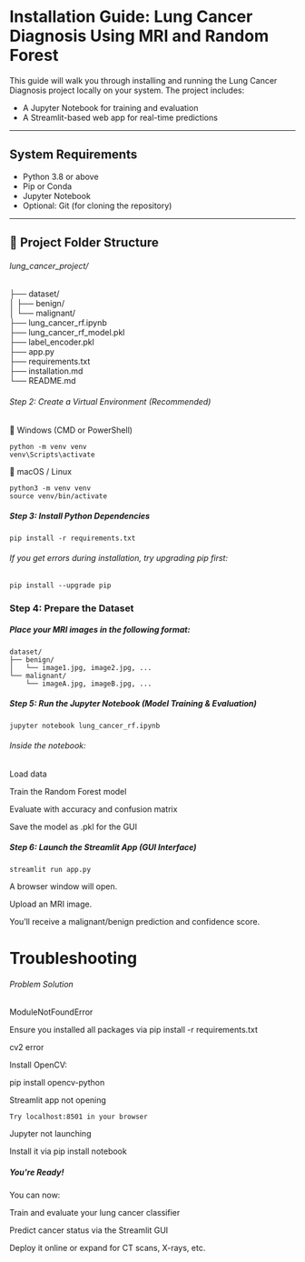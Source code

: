 #  Installation Guide: Lung Cancer Diagnosis Using MRI and Random Forest

This guide will walk you through installing and running the Lung Cancer Diagnosis project locally on your system. The project includes:

- A Jupyter Notebook for training and evaluation  
- A Streamlit-based web app for real-time predictions

---

##  System Requirements

- Python 3.8 or above  
- Pip or Conda  
- Jupyter Notebook  
- Optional: Git (for cloning the repository)

---

## 📁 Project Folder Structure

###### lung_cancer_project/

├── dataset/    
│ ├── benign/   
│ └── malignant/   
├── lung_cancer_rf.ipynb  
├── lung_cancer_rf_model.pkl   
├── label_encoder.pkl     
├── app.py   
├── requirements.txt    
├── installation.md   
└── README.md  

###### Step 2: Create a Virtual Environment (Recommended)

🔹 Windows (CMD or PowerShell)
````
python -m venv venv
venv\Scripts\activate
````
🔹 macOS / Linux
````
python3 -m venv venv
source venv/bin/activate
````
##### Step 3: Install Python Dependencies
````
pip install -r requirements.txt
````
###### If you get errors during installation, try upgrading pip first:
````
pip install --upgrade pip
````

###  Step 4: Prepare the Dataset

##### Place your MRI images in the following format:
````
dataset/  
├── benign/  
│   └── image1.jpg, image2.jpg, ...  
└── malignant/  
    └── imageA.jpg, imageB.jpg, ...
````
##### Step 5: Run the Jupyter Notebook (Model Training & Evaluation)
````
jupyter notebook lung_cancer_rf.ipynb
````
###### Inside the notebook:

Load data

Train the Random Forest model

Evaluate with accuracy and confusion matrix

Save the model as .pkl for the GUI

##### Step 6: Launch the Streamlit App (GUI Interface)
```
streamlit run app.py
```
A browser window will open.

Upload an MRI image.

You’ll receive a malignant/benign prediction and confidence score.

# Troubleshooting

###### Problem	Solution

ModuleNotFoundError             

Ensure you installed all packages via pip install -r requirements.txt

cv2 error	

Install OpenCV: 

pip install opencv-python

Streamlit app not opening        
````
Try localhost:8501 in your browser
````
Jupyter not launching

Install it via pip install notebook

##### You're Ready!

You can now:

Train and evaluate your lung cancer classifier

Predict cancer status via the Streamlit GUI

Deploy it online or expand for CT scans, X-rays, etc.